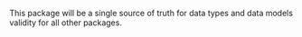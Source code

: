 This package will be a single source of truth for data types and data models validity for all other packages.
